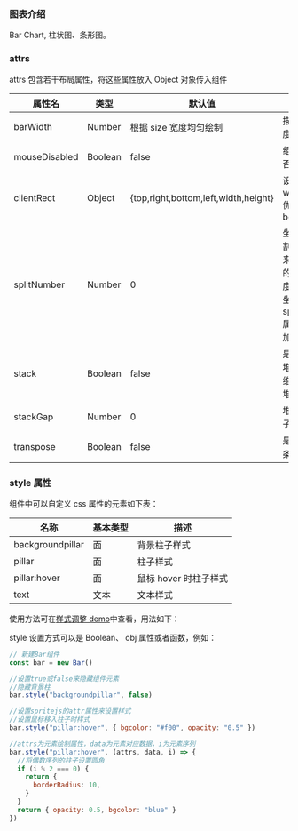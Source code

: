 ### 图表介绍

Bar Chart, 柱状图、条形图。

### attrs

attrs 包含若干布局属性，将这些属性放入 Object 对象传入组件

| 属性名        | 类型    | 默认值                               | 描述                                                                                |
| ------------- | ------- | ------------------------------------ | ----------------------------------------------------------------------------------- |
| barWidth      | Number  | 根据 size 宽度均匀绘制               | 描述柱形宽度                                                                        |
| mouseDisabled | Boolean | false                                | 组件鼠标是否禁用                                                                    |
| clientRect    | Object  | {top,right,bottom,left,width,height} | 设置了 width,heigh,优先与 bottom,right                                              |
| splitNumber   | Number  | 0                                    | 坐标轴的分割段数，用来计算柱子的最大高度，在设置坐标轴的 splitNumber 属性时同步加上 |
| stack         | Boolean | false                                | 是否设置为堆叠图，二维数据无法堆叠                                                  |
| stackGap      | Number  | 0                                    | 堆叠图中柱子间距                                                                    |
| transpose     | Boolean | false                                | 是否设置为条形图                                                                    |

### style 属性

组件中可以自定义 css 属性的元素如下表：

| 名称             | 基本类型 | 描述                  |
| ---------------- | -------- | --------------------- |
| backgroundpillar | 面       | 背景柱子样式          |
| pillar           | 面       | 柱子样式              |
| pillar:hover     | 面       | 鼠标 hover 时柱子样式 |
| text             | 文本     | 文本样式              |

使用方法可在[样式调整 demo](#/demo/column/others)中查看，用法如下：

style 设置方式可以是 Boolean、 obj 属性或者函数，例如：

```javascript
// 新建Bar组件
const bar = new Bar()

//设置true或false来隐藏组件元素
//隐藏背景柱
bar.style("backgroundpillar", false)

//设置spritejs的attr属性来设置样式
//设置鼠标移入柱子时样式
bar.style("pillar:hover", { bgcolor: "#f00", opacity: "0.5" })

//attrs为元素绘制属性，data为元素对应数据，i为元素序列
bar.style("pillar:hover", (attrs, data, i) => {
  //将偶数序列的柱子设置圆角
  if (i % 2 === 0) {
    return {
      borderRadius: 10,
    }
  }
  return { opacity: 0.5, bgcolor: "blue" }
})
```
